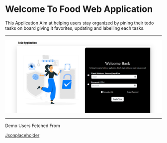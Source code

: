 # Welcome To Food Web Application #

This Application Aim at helping users stay organized by pining their todo tasks on board giving it favorites, updating and labelling each tasks.
- - - -

![picture alt](/Img/Screenshot%20(2).png)

---------

Demo Users Fetched From

[Jsonplaceholder](https://jsonplaceholder.typicode.com/users)